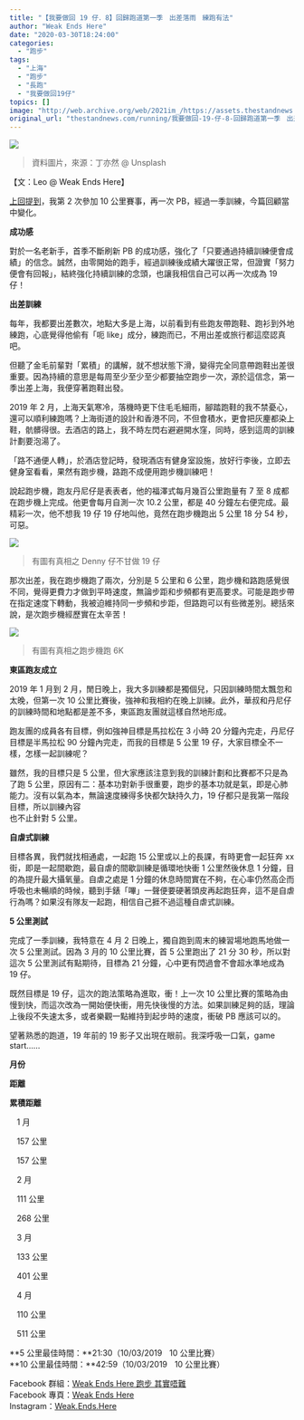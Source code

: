 ```yaml
---
title: "【我要做回 19 仔．8】回歸跑道第一季ㅤ出差落雨ㅤ練跑有法"
author: "Weak Ends Here"
date: "2020-03-30T18:24:00"
categories:
  - "跑步"
tags:
  - "上海"
  - "跑步"
  - "長跑"
  - "我要做回19仔"
topics: []
image: "http://web.archive.org/web/2021im_/https://assets.thestandnews.com/media/photos/s_tvmwT.jpg"
original_url: "thestandnews.com/running/我要做回-19-仔-8-回歸跑道第一季ᅠ出差落雨ᅠ練跑有法"
---
```

![](http://web.archive.org/web/2021im_/https://assets.thestandnews.com/media/photos/s_tvmwT.jpg)

> 資料圖片，來源：丁亦然 @ Unsplash

【文：Leo @ Weak Ends Here】

[上回提到](../../sport/%E6%88%91%E8%A6%81%E5%81%9A%E5%9B%9E-19-%E4%BB%94-7-%E9%87%91%E6%AF%9B%E6%95%99%E8%B7%AF-%E7%A7%8B%E5%86%AC%E6%89%8D%E7%B7%B4%E7%BF%92%E1%85%A0%E6%B2%92%E6%9C%89%E7%B4%AF%E7%A9%8D%E1%85%A0%E8%87%AA%E7%84%B6%E6%B2%92%E6%9C%89%E6%88%90%E7%B8%BE/)，我第 2 次參加 10 公里賽事，再一次 PB，經過一季訓練，今篇回顧當中變化。

**成功感**

對於一名老新手，首季不斷刷新 PB 的成功感，強化了「只要通過持續訓練便會成績」的信念。誠然，由零開始的跑手，經過訓練後成績大躍很正常，但證實「努力便會有回報」，結終強化持續訓練的念頭，也讓我相信自己可以再一次成為 19 仔！

**出差訓練**

每年，我都要出差數次，地點大多是上海，以前看到有些跑友帶跑鞋、跑衫到外地練跑，心底覺得他偷有「呃 like」成分，練跑而已，不用出差或旅行都這麼認真吧。

但聽了金毛前輩對「累積」的講解，就不想狀態下滑，變得完全同意帶跑鞋出差很重要。因為持續的意思是每周至少至少至少都要抽空跑步一次，源於這信念，第一季出差上海，我便穿著跑鞋出發。

2019 年 2 月，上海天氣寒冷，落機時更下住毛毛細雨，腳踏跑鞋的我不禁憂心，還可以順利練跑嗎？上海街道的設計和香港不同，不但會積水，更會把灰麈都染上鞋，骯髒得很。去酒店的路上，我不時左閃右避避開水窪，同時，感到這周的訓練計劃要泡湯了。

「路不通便人轉」，於酒店登記時，發現酒店有健身室設施，放好行李後，立即去健身室看看，果然有跑步機，路跑不成便用跑步機訓練吧！

說起跑步機，跑友丹尼仔是表表者，他的福澤式每月幾百公里跑量有 7 至 8 成都在跑步機上完成。他更會每月自測一次 10.2 公里，都是 40 分鐘左右便完成。最精彩一次，他不想我 19 仔 19 仔地叫他，竟然在跑步機跑出 5 公里 18 分 54 秒，可惡。

![](http://web.archive.org/web/2021im_/https://assets.thestandnews.com/media/photos/01_AFc1o.jpg)
> 有圖有真相之 Denny 仔不甘做 19 仔

那次出差，我在跑步機跑了兩次，分別是 5 公里和 6 公里，跑步機和路跑感覺很不同，覺得更費力才做到平時速度，無論步距和步頻都有更高要求。可能是跑步帶在指定速度下轉動，我被迫維持同一步頻和步距，但路跑可以有些微差別。總括來說，是次跑步機經歷實在太辛苦！

![](http://web.archive.org/web/2021im_/https://assets.thestandnews.com/media/photos/02_Qmu6R.jpg)
> 有圖有真相之跑步機跑 6K

**東區跑友成立**

2019 年 1 月到 2 月，閒日晚上，我大多訓練都是獨個兒，只因訓練時間太飄忽和太晚，但第一次 10 公里比賽後，強神和我相約在晚上訓練。此外，華叔和丹尼仔的訓練時間和地點都是差不多，東區跑友團就這樣自然地形成。

跑友團的成員各有目標，例如強神目標是馬拉松在 3 小時 20 分鐘內完走，丹尼仔目標是半馬拉松 90 分鐘內完走，而我的目標是 5 公里 19 仔，大家目標全不一樣，怎樣一起訓練呢？

雖然，我的目標只是 5 公里，但大家應該注意到我的訓練計劃和比賽都不只是為了跑 5 公里，原因有二：基本功對新手很重要，跑步的基本功就是氣，即是心肺能力。沒有以氣為本，無論速度練得多快都欠缺持久力，19 仔都只是我第一階段目標，所以訓練內容  
也不止針對 5 公里。

**自虐式訓練**

目標各異，我們就找相通處，一起跑 15 公里或以上的長課，有時更會一起狂奔 xx 街，即是一起間歇跑，最自虐的間歇訓練是循環地快衝 1 公里然後休息 1 分鐘，目的為提升最大攝氧量。自虐之處是 1 分鐘的休息時間實在不夠，在心率仍然高企而呼吸也未暢順的時候，聽到手錶「嗶」一聲便要硬著頭皮再起跑狂奔，這不是自虐行為嗎？如果沒有隊友一起跑，相信自己捱不過這種自虐式訓練。

**5 公里測試**

完成了一季訓練，我特意在 4 月 2 日晚上，獨自跑到周末的練習場地跑馬地做一次 5 公里測試。因為 3 月的 10 公里比賽，首 5 公里跑出了 21 分 30 秒，所以對這次 5 公里測試有點期待，目標為 21 分鐘，心中更有閃過會不會超水準地成為 19 仔。

既然目標是 19 仔，這次的跑法策略為進取，衝！上一次 10 公里比賽的策略為由慢到快，而這次改為一開始便快衝，用先快後慢的方法。如果訓練足夠的話，理論上後段不失速太多，或者樂觀一點維持到起步時的速度，衝破 PB 應該可以的。

望著熟悉的跑道，19 年前的 19 影子又出現在眼前。我深呼吸一口氣，game start……

**月份**

**距離**

**累積距離**

ㅤ1 月ㅤ

ㅤ157 公里ㅤ

ㅤ157 公里ㅤ

ㅤ2 月ㅤ

ㅤ111 公里ㅤ

ㅤ268 公里ㅤ

ㅤ3 月ㅤ

ㅤ133 公里ㅤ

ㅤ401 公里ㅤ

ㅤ4 月ㅤ

ㅤ110 公里ㅤ

ㅤ511 公里ㅤ

**5 公里最佳時間：**21:30（10/03/2019ㅤ10 公里比賽）  
**10 公里最佳時間：**42:59（10/03/2019ㅤ10 公里比賽）

Facebook 群組：[Weak Ends Here 跑步 其實唔難](http://web.archive.org/web/20210710123612/https://www.facebook.com/groups/498772610150499/)  
Facebook 專頁：[Weak Ends Here](http://web.archive.org/web/20210710123612/https://www.facebook.com/Weak-Ends-Here-753770388079839/)  
Instagram：[Weak.Ends.Here](http://web.archive.org/web/20210710123612/https://www.instagram.com/weak.ends.here/)